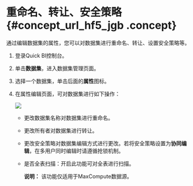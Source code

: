 # 重命名、转让、安全策略 {#concept_url_hf5_jgb .concept}

通过编辑数据集的属性，您可以对数据集进行重命名、转让、设置安全策略等。

1.  登录Quick BI控制台。
2.  单击**数据集**，进入数据集管理页面。
3.  选择一个数据集，单击后面的**属性**图标。
4.  在属性编辑页面，可对数据集进行如下操作：

    ![](http://static-aliyun-doc.oss-cn-hangzhou.aliyuncs.com/assets/img/91467/155858274836491_zh-CN.png)

    -   更改数据集名称对数据集进行重命名。
    -   更改所有者对数据集进行转让。
    -   更改安全策略对数据集编辑方式进行更改。若将安全策略设置为**协同编辑**，在多用户同时编辑时请遵循抢锁机制。
    -   是否全表扫描：开启此功能可对全表进行扫描。

        **说明：** 该功能仅适用于MaxCompute数据源。


